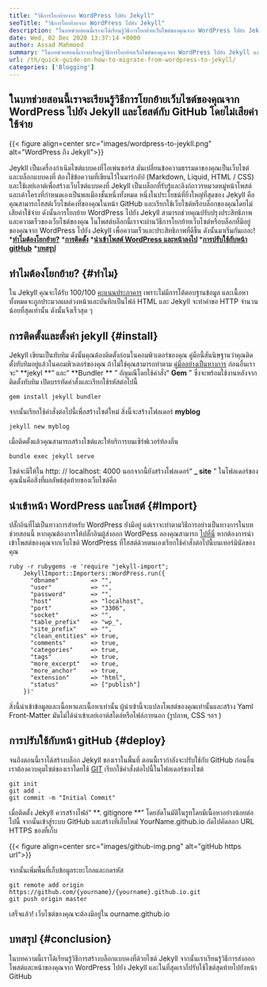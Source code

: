 ```yaml
---
title: "วิธีการโยกย้ายจาก WordPress ไปยัง Jekyll" 
seoTitle: "วิธีการโยกย้ายจาก WordPress ไปยัง Jekyll" 
description: "ในบทช่วยสอนนี้เราจะได้เรียนรู้วิธีการโยกย้ายเว็บไซต์ของคุณจาก WordPress ไปยัง Jekyll ในขั้นตอนที่ง่ายและรวดเร็ว มาเริ่มกันเลย!" 
date: Wed, 02 Dec 2020 13:37:14 +0000
author: Assad Mahmood
summary: "ในบทช่วยสอนนี้เราจะเรียนรู้วิธีการโยกย้ายเว็บไซต์ของคุณจาก WordPress ไปยัง Jekyll และโฮสต์กับ GitHub โดยไม่เสียค่าใช้จ่าย" 
url: /th/quick-guide-on-how-to-migrate-from-wordpress-to-jekyll/
categories: ['Blogging']
---
```


## ในบทช่วยสอนนี้เราจะเรียนรู้วิธีการโยกย้ายเว็บไซต์ของคุณจาก WordPress ไปยัง Jekyll และโฮสต์กับ GitHub โดยไม่เสียค่าใช้จ่าย

{{< figure align=center src="images/wordpress-to-jeykll.png" alt="WordPress ถึง Jekyll">}}

Jeykll เป็นเครื่องกำเนิดไซต์แบบคงที่โอเพ่นซอร์ส มันเปลี่ยนข้อความธรรมดาของคุณเป็นเว็บไซต์และบล็อกแบบคงที่ ต้องใช้ข้อความที่เขียนไว้ในมาร์กอัป (Markdown, Liquid, HTML / CSS) และใช้เลย์เอาต์เพื่อสร้างเว็บไซต์แบบคงที่ Jekyll เป็นบล็อกที่รับรู้และลิงก์ถาวรหมวดหมู่หน้าโพสต์และเค้าโครงที่กำหนดเองเป็นพลเมืองชั้นหนึ่งทั้งหมด หนึ่งในประโยชน์ที่ยิ่งใหญ่ที่สุดของ Jekyll คือคุณสามารถโฮสต์เว็บไซต์คงที่ของคุณในหน้า GitHub และเรียกใช้เว็บไซต์หรือบล็อกของคุณโดยไม่เสียค่าใช้จ่าย ดังนั้นการโยกย้าย WordPress ไปยัง Jekyll สามารถช่วยคุณปรับปรุงประสิทธิภาพและความเร็วของเว็บไซต์ของคุณ
ในโพสต์บล็อกนี้เราจะผ่านวิธีการโยกย้ายเว็บไซต์หรือบล็อกที่มีอยู่ของคุณจาก WordPress ไปยัง Jekyll เพื่อความเร็วและประสิทธิภาพที่ดีขึ้น ดังนั้นมาเริ่มกันเถอะ!
  ***[ทำไมต้องโยกย้าย?][1]** 
  ***[การติดตั้ง][2]** 
  ***[นำเข้าโพสต์ WordPress และหน้าลงไป][3]** 
  ***[การปรับใช้กับหน้า gitHub][4]** 
  ***[บทสรุป][5]** 

## ทำไมต้องโยกย้าย?   {#ทำไม}
ใน Jekyll คุณจะได้รับ 100/100 [คะแนนประภาคาร][6] เพราะไม่มีการโต้ตอบฐานข้อมูล และเนื้อหาทั้งหมดจะถูกประมวลผลล่วงหน้าและบันทึกเป็นไฟล์ HTML และ Jekyll จะทำคำขอ HTTP จำนวนน้อยที่สุดเท่านั้น ดังนั้นจึงเร็วสุด ๆ

## การติดตั้งและตั้งค่า jekyll   {#install}
Jekyll เขียนเป็นทับทิม ดังนั้นคุณต้องติดตั้งก่อนในคอมพิวเตอร์ของคุณ คู่มือนี้สันนิษฐานว่าคุณติดตั้งทับทิมอยู่แล้วในคอมพิวเตอร์ของคุณ ถ้าไม่ใช่คุณสามารถทำตาม [คู่มืออย่างเป็นทางการ][7]
ก่อนอื่นเราจะ“ **jekyl **” และ“  **Bundler ** ” อัญมณีโดยใช้คำสั่ง“  **Gem**  ” ซึ่งจะพร้อมใช้งานหลังจากติดตั้งทับทิม เปิดบรรทัดคำสั่งและเรียกใช้รหัสต่อไปนี้
```
gem install jekyll bundler
```
จากนั้นเรียกใช้คำสั่งต่อไปนี้เพื่อสร้างไซต์ใหม่ สิ่งนี้จะสร้างโฟลเดอร์ **myblog** 
```
jekyll new myblog
```
เมื่อติดตั้งแล้วคุณสามารถสร้างไซต์และให้บริการบนเซิร์ฟเวอร์ท้องถิ่น
```
bundle exec jekyll serve
```
ไซต์จะมีให้ใน http: // localhost: 4000 นอกจากนี้ยังสร้างโฟลเดอร์“ **_ site** ” ในโฟลเดอร์ของคุณนั่นคือสิ่งที่ผลลัพธ์สุดท้ายของเว็บไซต์คือ

## นำเข้าหน้า WordPress และโพสต์   {#Import}
ปลั๊กอินที่ไม่เป็นทางการสำหรับ WordPress ยังมีอยู่ แต่เราจะทำตามวิธีการอย่างเป็นทางการในบทช่วยสอนนี้ หากคุณต้องการให้ปลั๊กอินผู้ส่งออก WordPess ลองคุณสามารถ [ไปที่นี่][8]
หากต้องการนำเข้าโพสต์ของคุณจากเว็บไซต์ WordPress ที่โฮสต์ด้วยตนเองเรียกใช้คำสั่งต่อไปนี้บนเทอร์มินัลของคุณ
```
ruby -r rubygems -e 'require "jekyll-import";
    JekyllImport::Importers::WordPress.run({
      "dbname"         => "",
      "user"           => "",
      "password"       => "",
      "host"           => "localhost",
      "port"           => "3306",
      "socket"         => "",
      "table_prefix"   => "wp_",
      "site_prefix"    => "",
      "clean_entities" => true,
      "comments"       => true,
      "categories"     => true,
      "tags"           => true,
      "more_excerpt"   => true,
      "more_anchor"    => true,
      "extension"      => "html",
      "status"         => ["publish"]
    })'
```
สิ่งนี้นำเข้าข้อมูลและเนื้อหาและเนื้อหาเท่านั้น ผู้นำเข้านี้จะแปลงโพสต์ของคุณเท่านั้นและสร้าง Yaml Front-Matter มันไม่ได้นำเข้าเลย์เอาต์สไตล์หรือไฟล์ภายนอก (รูปภาพ, CSS ฯลฯ )

## **การปรับใช้กับหน้า gitHub** {#deploy}
จนถึงตอนนี้เราได้สร้างบล็อก Jekyll ของเราในพื้นที่ ตอนนี้เรากำลังจะปรับใช้กับ GitHub ก่อนอื่นเราต้องควบคุมไซต์ของเราโดยใช้ [GIT][9] เรียกใช้คำสั่งต่อไปนี้ในโฟลเดอร์ของไซต์
```
git init
git add .
git commit -m "Initial Commit"
```
เมื่อติดตั้ง Jekyll ควรสร้างไฟล์“ **. gitignore **” โดยอัตโนมัติในรูทโดยมีเนื้อหาอย่างน้อยต่อไปนี้
จากนั้นเข้าสู่ระบบ GitHub และสร้างที่เก็บใหม่ YourName.github.io
ถัดไปคัดลอก URL HTTPS ของที่เก็บ

{{< figure align=center src="images/github-img.png" alt="gitHub https url">}}

จากนั้นเพิ่มพื้นที่เก็บข้อมูลระยะไกลและกดรหัส
```
git remote add origin https://github.com/{yourname}/{yourname}.github.io.git
git push origin master
```
เสร็จแล้ว! เว็บไซต์ของคุณจะต้องมีอยู่ใน ourname.github.io

## บทสรุป   {#conclusion}
ในบทความนี้เราได้เรียนรู้วิธีการสร้างบล็อกแบบคงที่ด้วยไซต์ Jekyll จากนั้นเราเรียนรู้วิธีการส่งออกโพสต์และหน้าของคุณจาก WordPress ไปยัง Jekyll และในที่สุดเราก็ปรับใช้ไซต์สุดท้ายไปยังหน้า GitHub

  
[1]: #why
[2]: #install
[3]: #import
[4]: #deploy
[5]: #conclusion
[6]: https://web.dev/performance-scoring/
[7]: https://www.ruby-lang.org/en/documentation/installation/
[8]: https://wordpress.org/plugins/jekyll-exporter/
[9]: https://git-scm.com/
